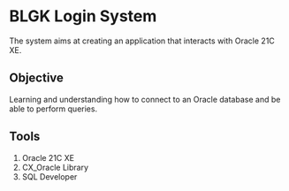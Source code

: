 # BLGK Login System

The system aims at creating an application that interacts with Oracle 21C XE.

## Objective

Learning and understanding how to connect to an Oracle database and be able to perform queries.

## Tools

1. Oracle 21C XE
2. CX_Oracle Library
3. SQL Developer
